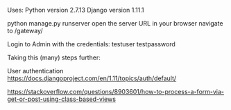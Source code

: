 Uses:
Python version 2.7.13
Django version 1.11.1

python manage.py runserver
open the server URL in your browser
navigate to /gateway/

Login to Admin with the credentials:
testuser
testpassword



Taking this (many) steps further: 

User authentication
https://docs.djangoproject.com/en/1.11/topics/auth/default/

https://stackoverflow.com/questions/8903601/how-to-process-a-form-via-get-or-post-using-class-based-views
